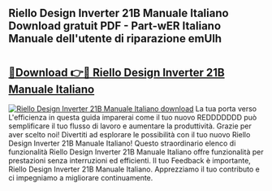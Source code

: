 ## Riello Design Inverter 21B Manuale Italiano Download gratuit PDF - Part-wER Italiano Manuale dell'utente di riparazione emUlh

# <h2><a href="http://dfbb6z.blite.top/?on=Riello+Design+Inverter+21B+Manuale+Italiano">🔗Download 👉🔴 Riello Design Inverter 21B Manuale Italiano</a></h2>

[![Riello Design Inverter 21B Manuale Italiano download](https://i.imgur.com/lujVjoI.png)](http://dfbb6z.blite.top/?on=Riello+Design+Inverter+21B+Manuale+Italiano)
La tua porta verso L'efficienza in questa guida imparerai come il tuo nuovo REDDDDDDD può semplificare il tuo flusso di lavoro e aumentare la produttività. Grazie per aver scelto noi! Divertiti ad esplorare le possibilità con il tuo nuovo Riello Design Inverter 21B Manuale Italiano! Questo straordinario elenco di funzionalità Riello Design Inverter 21B Manuale Italiano offre funzionalità per prestazioni senza interruzioni ed efficienti. Il tuo Feedback è importante, Riello Design Inverter 21B Manuale Italiano. Apprezziamo il tuo contributo e ci impegniamo a migliorare continuamente.
